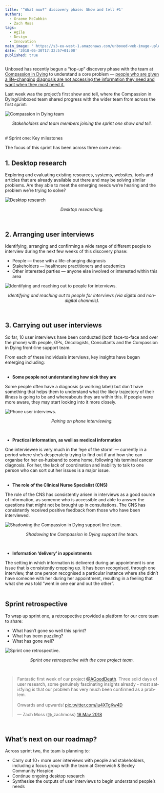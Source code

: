 ```yaml
---
title: '“What now?” discovery phase: Show and tell #1'
authors:
  - Graeme McCubbin
  - Zach Moss
tags:
  - Agile
  - Design
  - Innovation
main_image: ' https://s3-eu-west-1.amazonaws.com/unboxed-web-image-uploader/f921072f28ea92ba80068fe6f50e8e07.png'
date: '2018-05-30T17:32:57+01:00'
published: true
---
```

Unboxed has recently begun a “top-up” discovery phase with the team at [Compassion in Dying](https://compassionindying.org.uk/) to understand a core problem — [people who are given a life-changing diagnosis are not accessing the information they need and want when they most need it.](https://unboxed.co/blog/a-life-changing-diagnosis-helping-patients-ask-the-right-questions-when-it-matters-most/)

Last week was the project’s first show and tell, where the Compassion in Dying/Unboxed team shared progress with the wider team from across the first sprint:

![Compassion in Dying team](https://s3-eu-west-1.amazonaws.com/unboxed-web-image-uploader/58962471ff63e8f60139acd5bb10f385.png)

<p align="center"><i>Stakeholders and team members joining the sprint one show and tell.</i></p>

<br/>
# Sprint one: Key milestones

The focus of this sprint has been across three core areas:

## 1. Desktop research

Exploring and evaluating existing resources, systems, websites, tools and articles that are already available out there and may be solving similar problems. Are they able to meet the emerging needs we’re hearing and the problem we’re trying to solve?

![Desktop research](https://s3-eu-west-1.amazonaws.com/unboxed-web-image-uploader/594b72ffafbd28ad2a69de2db11c0e05.png)

<p align="center"><i>Desktop researching.</i></p>
<br/>

## 2. Arranging user interviews

Identifying, arranging and confirming a wide range of different people to interview during the next few weeks of this discovery phase:

* People — those with a life-changing diagnosis
* Stakeholders — healthcare practitioners and academics
* Other interested parties — anyone else involved or interested within this area

![Identifying and reaching out to people for interviews.](https://s3-eu-west-1.amazonaws.com/unboxed-web-image-uploader/0b8b6ef4b4800a5be4715f88d5a0c274.png)

<p align="center"><i>Identifying and reaching out to people for interviews (via digital and non-digital channels).</i></p>
<br/>

## 3. Carrying out user interviews

So far, 10 user interviews have been conducted (both face-to-face and over the phone) with people, GPs, Oncologists, Consultants and the Compassion in Dying front-line support team. 

From each of these individuals interviews, key insights have began emerging including:<br/>
<br/>

* **Some people not understanding how sick they are**

Some people often have a diagnosis (a working label) but don’t have something that helps them to understand what the likely trajectory of their illness is going to be and whereabouts they are within this. If people were more aware, they may start looking into it more closely.

![Phone user interviews.](https://s3-eu-west-1.amazonaws.com/unboxed-web-image-uploader/633469c809b3767643a9d68b1e7c2e0a.png)

<p align="center"><i>Pairing on phone interviewing.</i></p>
<br/>

* **Practical information, as well as medical information**

One interviewee is very much in the ‘eye of the storm’ — currently in a period where she’s desperately trying to find out if and how she can organise for her ex-husband to come home, following his terminal cancer diagnosis. For her, the lack of coordination and inability to talk to one person who can sort out her issues is a major issue.<br/>
<br/>

* **The role of the Clinical Nurse Specialist (CNS)**

The role of the CNS has consistently arisen in interviews as a good source of information, as someone who is accessible and able to answer the questions that might not be brought up in consultations. The CNS has consistently received positive feedback from those who have been interviewed.<br/>

![Shadowing the Compassion in Dying support line team.](https://s3-eu-west-1.amazonaws.com/unboxed-web-image-uploader/91b5b2f1e728c2c8cad3feba47c15823.png)

<p align="center"><i>Shadowing the Compassion in Dying support line team.</i></p>
<br/>

* **Information ‘delivery’ in appointments**

The setting in which information is delivered during an appointment is one issue that is consistently cropping up. It has been recognised, through one interview, that one person recognised a particular instance where she didn’t have someone with her during her appointment, resulting in a feeling that what she was told “went in one ear and out the other”.<br/>
<br/>

## Sprint retrospective

To wrap up sprint one, a retrospective provided a platform for our core team to share:

* What hasn’t gone so well this sprint?
* What has been puzzling?
* What has gone well?

![Sprint one retrospective.](https://s3-eu-west-1.amazonaws.com/unboxed-web-image-uploader/8a6f62434ca02ea831cfce3e483f9cce.png)

<p align="center"><i>Sprint one retrospective with the core project team.</i></p>
<br/>

<blockquote class="twitter-tweet tw-align-center"><p lang="en" dir="ltr">Fantastic first week of our project <a href="https://twitter.com/AGoodDeath?ref_src=twsrc%5Etfw">@AGoodDeath</a>. Three solid days of user research, some genuinely fascinating insights already - most satisfying is that our problem has very much been confirmed as a problem. <br><br>Onwards and upwards! <a href="https://t.co/iu4XTgKw4D">pic.twitter.com/iu4XTgKw4D</a></p>&mdash; Zach Moss (@_zachmoss) <a href="https://twitter.com/_zachmoss/status/997519158777647104?ref_src=twsrc%5Etfw">18 May 2018</a></blockquote>

<script async src="https://platform.twitter.com/widgets.js" charset="utf-8"></script>

<br/>

## What’s next on our roadmap?

Across sprint two, the team is planning to:

* Carry out 10+ more user interviews with people and stakeholders, including a focus group with the team at Greenwich & Bexley Community Hospice
* Continue ongoing desktop research
* Synthesise the outputs of user interviews to begin understand people’s needs
